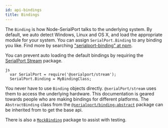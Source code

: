 ```yaml
---
id: api-bindings
title: Bindings
---
```

The `Binding` is how Node-SerialPort talks to the underlying system. By default, we auto detect Windows, Linux and OS X, and load the appropriate module for your system. You can assign `SerialPort.Binding` to any binding you like. Find more by searching ["serialport-binding" at npm](https://www.npmjs.com/search?q=serialport-binding).

You can prevent auto loading the default bindings by requiring the [SerialPort Stream](api-stream.md) package. 

    js
      var SerialPort = require('@serialport/stream');
      SerialPort.Binding = MyBindingClass;

You never have to use `Binding` objects directly. `@serialPort/stream` uses them to access the underlying hardware. This documentation is geared towards people who are making bindings for different platforms. The `AbstractBinding` class from the [`@serialport/binding-abstract`](api-binding-abstract.md) package can be inherited from to get the base api.

There is also a [`MockBinding`](api-binding-mock.md) package to assist with testing.